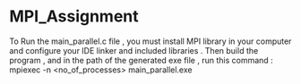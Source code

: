 # MPI_Assignment

To Run the main_parallel.c file , you must install MPI library in your computer and configure your IDE linker and included libraries .
Then build the program , and in the path of the generated exe file , run this command : mpiexec -n <no_of_processes> main_parallel.exe
